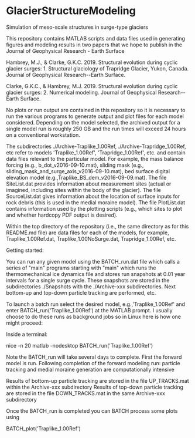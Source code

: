 # GlacierStructureModeling
Simulation of meso-scale structures in surge-type glaciers

This repository contains MATLAB scripts and data files used in generating figures and modeling results in two papers that we hope to publish in the Journal of Geophysical Research - Earth Surface

Hambrey, M.J., & Clarke, G.K.C. 2019. Structural evolution during cyclic glacier surges: 1. Structural glaciology of Trapridge
  Glacier, Yukon, Canada. Journal of Geophysical Research--Earth Surface.
  
Clarke, G.K.C., & Hambrey, M.J. 2019. Structural evolution during cyclic glacier surges: 2. Numerical modeling. Journal of
  Geophysical Research--Earth Surface.
  
No plots or run output are contained in this repository so it is necessary to run the various programs to generate output and plot files for each model considered. Depending on the model selected, the archived output for a single model run is roughly 250 GB and the run times will exceed 24 hours on a conventional workstation.

The subdirectories  ./Archive-Traplike_1.00Ref,  ./Archive-Trapridge_1.00Ref, etc
refer to models 'Traplike_1.00Ref', 'Trapridge_1.00Ref', etc. and contain data files relevant to the particular model. For example, the mass balance forcing (e.g., b_dot_v2016-09-10.mat), sliding mask (e.g., sliding_mask_and_surge_axis_v2016-09-10.mat), bed surface digital elevation model (e.g.,Traplike_BS_dem_v2016-09-09.mat). The file SiteList.dat provides information about measurement sites (actual or imagined, including sites within the body of the glacier). The file SourceList.dat gives information about the location of surface inputs for rock debris (this is used in the medial moraine model). The file PlotList.dat contains information used by the plotting scripts (e.g., which sites to plot and whether hardcopy PDF output is desired).

Within the top directory of the repository (i.e., the same directory as for this README.md file) are data files for each of the models, for example, Traplike_1.00Ref.dat, Traplike_1.00NoSurge.dat, Trapridge_1.00Ref, etc.

Getting started:

You can run any given model using the BATCH_run.dat file which calls a series of "main" programs starting with "main" which runs the thermomechanical ice dynamics file and stores run snapshots at 0.01 year intervals for a single surge cycle. These snapshots are stored in the subdirectories ./Snapshots with the ./Archive-xxx   subdirectories. Next bottom-up and top-down particle tracking are performed, etc.

To launch a batch run select the desired model, e.g.,'Traplike_1.00Ref'  and enter BATCH_run('Traplike_1.00Ref') at the MATLAB prompt. I usually choose to do these runs as background jobs so in Linux here is how one might proceed:

Inside a terminal:        

nice -n 20 matlab -nodesktop
BATCH_run('Traplike_1.00Ref')
                         
Note the BATCH_run will take several days to complete. First the forward model is run. Following completion of the forward modeling run: particle tracking and medial moraine generation are computationally intensive 
                        
Results of bottom-up particle tracking are stored in the file UP_TRACKS.mat within the Archive-xxx subdirectory
Results of top-down particle tracking are stored in the file DOWN_TRACKS.mat in the same Archive-xxx subdirectory
                         
Once the BATCH_run is completed you can BATCH process some plots using

BATCH_plot('Traplike_1.00Ref')
                         
